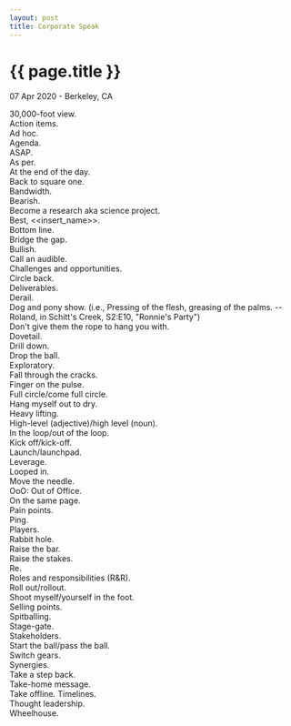 ```yaml
---
layout: post
title: Corporate Speak
---
```


{{ page.title }}
================

<p class="meta">07 Apr 2020 - Berkeley, CA</p>

30,000-foot view.  
Action items.  
Ad hoc.  
Agenda.  
ASAP.  
As per.  
At the end of the day.  
Back to square one.  
Bandwidth.  
Bearish.  
Become a research aka science project.  
Best, <<insert_name>>.  
Bottom line.  
Bridge the gap.  
Bullish.  
Call an audible.  
Challenges and opportunities.  
Circle back.  
Deliverables.  
Derail.  
Dog and pony show. (i.e., Pressing of the flesh, greasing of the palms. --Roland, in Schitt's Creek, S2:E10, "Ronnie's Party")  
Don't give them the rope to hang you with.  
Dovetail.  
Drill down.  
Drop the ball.  
Exploratory.  
Fall through the cracks.  
Finger on the pulse.  
Full circle/come full circle.  
Hang myself out to dry.  
Heavy lifting.  
High-level (adjective)/high level (noun).  
In the loop/out of the loop.  
Kick off/kick-off.  
Launch/launchpad.  
Leverage.  
Looped in.  
Move the needle.  
OoO: Out of Office.  
On the same page.  
Pain points.  
Ping.  
Players.  
Rabbit hole.  
Raise the bar.  
Raise the stakes.  
Re.  
Roles and responsibilities (R&R).  
Roll out/rollout.  
Shoot myself/yourself in the foot.  
Selling points.  
Spitballing.  
Stage-gate.  
Stakeholders.  
Start the ball/pass the ball.  
Switch gears.  
Synergies.  
Take a step back.  
Take-home message.  
Take offline. 
Timelines.  
Thought leadership.  
Wheelhouse.